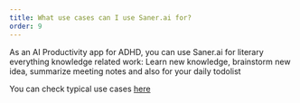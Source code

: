 ```yaml
---
title: What use cases can I use Saner.ai for?
order: 9
---
```


As an AI Productivity app for ADHD, you can use Saner.ai for literary everything knowledge related work: Learn new knowledge, brainstorm new idea, summarize meeting notes and also for your daily todolist

You can check typical use cases [here](http://localhost:4321/)
